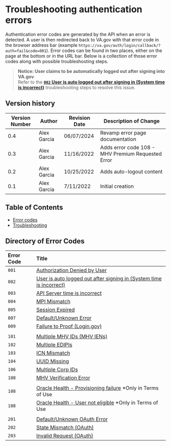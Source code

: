 # Troubleshooting authentication errors

Authentication error codes are generated by the API when an error is detected. A user is then redirected back to VA.gov with that error code in the browser address bar (example `https://va.gov/auth/login/callback/?auth=fail&code=001`).  Error codes can be found in two places, either on the page at the bottom or in the URL bar. Below is a collection of those error codes along with possible troubleshooting steps.


  > **Notice: User claims to be automatically logged out after signing into VA.gov**<br/>
  > Refer to the [__`002` User is auto logged out after signing in (System time is incorrect)__](#user-time-bad) troubleshooting steps to resolve this issue.

## Version history

| Version Number | Author | Revision Date | Description of Change |
| --- | --- | --- | --- |
| 0.4 | Alex Garcia | 06/07/2024 | Revamp error page documentation |
| 0.3 | Alex Garcia | 11/16/2022 | Adds error code 108 - MHV Premium Requested Error |
| 0.2 | Alex Garcia | 10/25/2022 | Adds auto-logout content |
| 0.1 | Alex Garcia | 7/11/2022 | Initial creation |

## Table of Contents
- [Error codes](#directory-of-error-codes)
- [Troubleshooting](#troubleshooting)

## Directory of Error Codes
| Error Code | Title |
| :--- | :--- |
| `001` | [Authorization Denied by User](./001.md) |
| `002` | [User is auto logged out after signing in (System time is incorrect)](./002) |
| `003` | [API Server time is incorrect](./003.md) |
| `004` | [MPI Mismatch](./004.md) |
| `005` | [Session Expired](./005.md) |
| `007` | [Default/Unknown Error](./007.md) |
| `009` | [Failure to Proof (Login.gov)](./009.md) |
||||
| `101` | [Multiple MHV IDs (MHV IENs)](./101.md) |
| `102` | [Multiple EDIPIs](./102.md) |
| `103` | [ICN Mismatch](./103.md) |
| `104` | [UUID Missing](./104.md) |
| `106` | [Multiple Corp IDs](./106.md) |
| `108` | [MHV Verification Error](./108.md) |
||||
| `108` | [Oracle Health - Provisioning failure](./110.md) *Only in Terms of Use |
| `108` | [Oracle Health - User not eligible](./111.md) *Only in Terms of Use|
||||
| `201` | [Default/Unknown OAuth Error](./201.md) |
| `202` | [State Mismatch (OAuth)](./202.md) |
| `203` | [Invalid Request (OAuth)](./203.md) |


